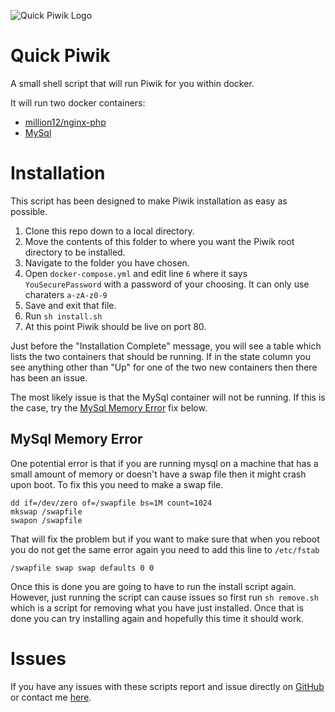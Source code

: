 ![Quick Piwik Logo](http://oi59.tinypic.com/2a5hces.jpg)

Quick Piwik
==========

A small shell script that will run Piwik for you within docker.

It will run two docker containers:

* [million12/nginx-php](https://registry.hub.docker.com/u/million12/nginx-php/)
* [MySql](https://registry.hub.docker.com/_/mysql/)

# Installation

This script has been designed to make Piwik installation as easy as possible.

1. Clone this repo down to a local directory.
2. Move the contents of this folder to where you want the Piwik root directory to be installed.
3. Navigate to the folder you have chosen.
4. Open ```docker-compose.yml``` and edit line ```6``` where it says ```YouSecurePassword``` with a password of your choosing.
  It can only use charaters ```a-zA-z0-9```
5. Save and exit that file.
6. Run ```sh install.sh```
7. At this point Piwik should be live on port 80.

Just before the "Installation Complete" message, you will see a table which lists the two containers that should be running. If in the state column you see anything other than "Up" for one of the two new containers then there has been an issue.

The most likely issue is that the MySql container will not be running. If this is the case, try the [MySql Memory Error](https://github.com/JoeeGrigg/quick-piwik#mysql-memory-error) fix below.

## MySql Memory Error

One potential error is that if you are running mysql on a machine that has a small amount of memory or doesn't have a swap file then it might crash upon boot. To fix this you need to make a swap file.

```
dd if=/dev/zero of=/swapfile bs=1M count=1024
mkswap /swapfile
swapon /swapfile
```

That will fix the problem but if you want to make sure that when you reboot you do not get the same error again you need to add this line to ```/etc/fstab```

```
/swapfile swap swap defaults 0 0
```

Once this is done you are going to have to run the install script again. However, just running the script can cause issues so first run ```sh remove.sh``` which is a script for removing what you have just installed. Once that is done you can try installing again and hopefully this time it should work.

# Issues

If you have any issues with these scripts report and issue directly on [GitHub](https://github.com/JoeeGrigg/quick-piwik/issues) or contact me [here](mailto:joe@joegrigg.com).

